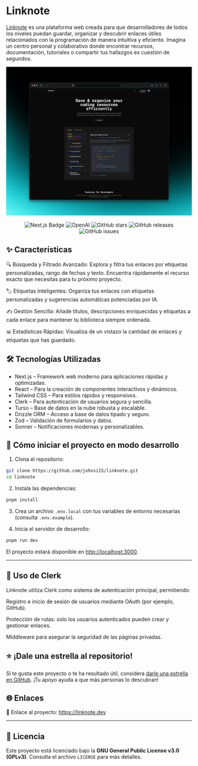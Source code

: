 # Linknote

[Linknote](https://linknote.dev/) es una plataforma web creada para que desarrolladores de todos los niveles puedan guardar, organizar y descubrir enlaces útiles relacionados con la programación de manera intuitiva y eficiente. Imagina un centro personal y colaborativo donde encontrar recursos, documentación, tutoriales o compartir tus hallazgos es cuestión de segundos.

<div align="center">
  <div align="center">
    <a href="https://linknote.dev/">
      <img
      src="https://github.com/johnsi15/linknote/blob/main/public/screen-shot.png?raw=true"
      alt="seocheckai"/>
    </a>

     
  </div>

![Next.js Badge](https://img.shields.io/badge/Next.js&nbsp;14-000?logo=nextdotjs&logoColor=fff&style=flat)
![OpenAI](https://img.shields.io/badge/OpenAI-blue?logo=openai&logoColor=white&labelColor=gray)
![GitHub stars](https://img.shields.io/github/stars/johnsi15/linknote)
![GitHub releases](https://img.shields.io/github/release/johnsi15/linknote)
![GitHub issues](https://img.shields.io/github/issues/johnsi15/linknote)
</div>

## ✨ Características

🔍 Búsqueda y Filtrado Avanzado: Explora y filtra tus enlaces por etiquetas personalizadas, rango de fechas y texto. Encuentra rápidamente el recurso exacto que necesitas para tu próximo proyecto.

🏷️ Etiquetas Inteligentes: Organiza tus enlaces con etiquetas personalizadas y sugerencias automáticas potenciadas por IA.

✍️ Gestión Sencilla: Añade títulos, descripciones enriquecidas y etiquetas a cada enlace para mantener tu biblioteca siempre ordenada.

📊 Estadísticas Rápidas: Visualiza de un vistazo la cantidad de enlaces y etiquetas que has guardado.

## 🛠️ Tecnologías Utilizadas

* Next.js – Framework web moderno para aplicaciones rápidas y optimizadas.
* React – Para la creación de componentes interactivos y dinámicos.
* Tailwind CSS – Para estilos rápidos y responsivos.
* Clerk – Para autenticación de usuarios segura y sencilla.
* Turso – Base de datos en la nube robusta y escalable.
* Drizzle ORM – Acceso a base de datos tipado y seguro.
* Zod – Validación de formularios y datos.
* Sonner – Notificaciones modernas y personalizables.

## 🚀 Cómo iniciar el proyecto en modo desarrollo

1. Clona el repositorio:
```bash
git clone https://github.com/johnsi15/linknote.git
cd linknote
```

2. Instala las dependencias:
```bash
pnpm install
```

3. Crea un archivo `.env.local` con tus variables de entorno necesarias (consulta `.env.example`).

4. Inicia el servidor de desarrollo:
```bash
pnpm run dev
```

El proyecto estará disponible en [http://localhost:3000](http://localhost:3000).

---

## 🔐 Uso de Clerk 

Linknote utiliza Clerk como sistema de autenticación principal, permitiendo:

Registro e inicio de sesión de usuarios mediante OAuth (por ejemplo, GitHub).

Protección de rutas: solo los usuarios autenticados pueden crear y gestionar enlaces.

Middleware para asegurar la seguridad de las páginas privadas.

## ⭐ ¡Dale una estrella al repositorio!

Si te gusta este proyecto o te ha resultado útil, considera [darle una estrella en GitHub](https://github.com/johnsi15/linknote). ¡Tu apoyo ayuda a que más personas lo descubran!

## 🌐 Enlaces


🔗 Enlace al proyecto: https://linknote.dev

---

## 📄 Licencia

Este proyecto está licenciado bajo la **GNU General Public License v3.0 (GPLv3)**.
Consulta el archivo `LICENSE` para más detalles.